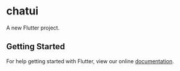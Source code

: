 # chatui

A new Flutter project.

## Getting Started

For help getting started with Flutter, view our online
[documentation](https://flutter.io/).
